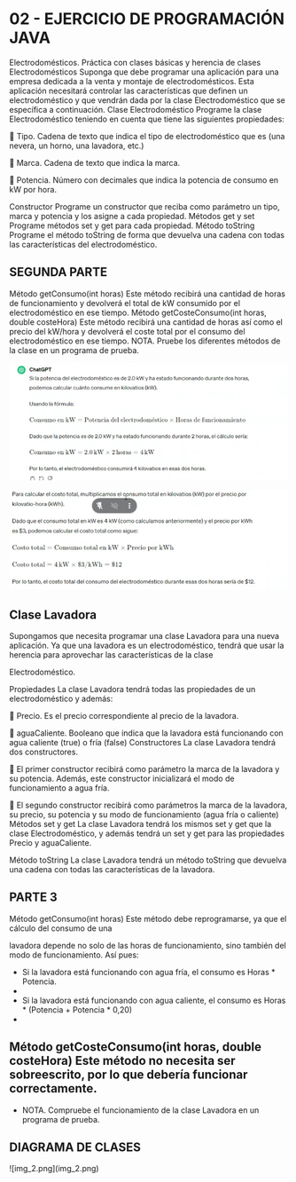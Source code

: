 # 02 - EJERCICIO DE PROGRAMACIÓN JAVA
<p>Electrodomésticos.
Práctica con clases básicas y herencia de clases
Electrodomésticos
Suponga que debe programar una aplicación para una empresa dedicada a
la venta y montaje de electrodomésticos. Esta aplicación necesitará
controlar las características que definen un electrodoméstico y que vendrán
dada por la clase Electrodoméstico que se específica a continuación.
Clase Electrodoméstico
Programe la clase Electrodoméstico teniendo en cuenta que tiene las
siguientes propiedades:

 Tipo. Cadena de texto que indica el tipo de electrodoméstico que es
(una nevera, un horno, una lavadora, etc.)

 Marca. Cadena de texto que indica la marca.

 Potencia. Número con decimales que indica la potencia de consumo
en kW por hora.

Constructor
Programe un constructor que reciba como parámetro un tipo, marca y
potencia y los asigne a cada propiedad.
Métodos get y set
Programe métodos set y get para cada propiedad.
Método toString
Programe el método toString de forma que devuelva una cadena con todas
las características del electrodoméstico.</p>
<h2>SEGUNDA PARTE</h2>
<p>Método getConsumo(int horas)
Este método recibirá una cantidad de horas de funcionamiento y devolverá
el total de kW consumido por el electrodoméstico en ese tiempo.
Método getCosteConsumo(int horas, double costeHora)
Este método recibirá una cantidad de horas así como el precio del kW/hora
y devolverá el coste total por el consumo del electrodoméstico en ese
tiempo.
NOTA. Pruebe los diferentes métodos de la clase en un programa de
prueba.</p>

![img.png](img.png)

![img_1.png](img_1.png)

<h2>Clase Lavadora</h2>
Supongamos que necesita programar una clase Lavadora para una nueva
aplicación. Ya que una lavadora es un electrodoméstico, tendrá que usar la
herencia para aprovechar las características de la clase 

Electrodoméstico.
<p>
Propiedades
La clase Lavadora tendrá todas las propiedades de un electrodoméstico y
además:</p>

<p>
 Precio. Es el precio correspondiente al precio de la lavadora.

 aguaCaliente. Booleano que indica que la lavadora está funcionando
con agua caliente (true) o fría (false)
Constructores
La clase Lavadora tendrá dos constructores.

 El primer constructor recibirá como parámetro la marca de la
lavadora y su potencia. Además, este constructor inicializará el
modo de funcionamiento a agua fría.

 El segundo constructor recibirá como parámetros la marca de la
lavadora, su precio, su potencia y su modo de funcionamiento (agua
fría o caliente)
Métodos set y get
La clase Lavadora tendrá los mismos set y get que la clase Electrodoméstico,
y además tendrá un set y get para las propiedades Precio y aguaCaliente.

Método toString
La clase Lavadora tendrá un método toString que devuelva una cadena con
todas las características de la lavadora.
</p>

<h2>PARTE 3</h2>
Método getConsumo(int horas)
Este método debe reprogramarse, ya que el cálculo del consumo de una

lavadora depende no solo de las horas de funcionamiento, sino también
del modo de funcionamiento. Así pues:

- Si la lavadora está funcionando con agua fría, el consumo es Horas *
  Potencia.
- 
- Si la lavadora está funcionando con agua caliente, el consumo es
  Horas * (Potencia + Potencia * 0,20)
- 

  Método getCosteConsumo(int horas, double costeHora)
  Este método no necesita ser sobreescrito, por lo que debería funcionar
  correctamente.
- 
- 
  NOTA. Compruebe el funcionamiento de la clase Lavadora en un
  programa de prueba. 

<h2>DIAGRAMA DE CLASES</h2>
![img_2.png](img_2.png)

